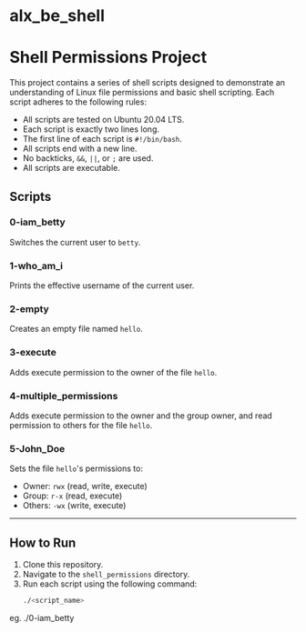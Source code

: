 # alx_be_shell


# Shell Permissions Project

This project contains a series of shell scripts designed to demonstrate an understanding of Linux file permissions and basic shell scripting. Each script adheres to the following rules:
- All scripts are tested on Ubuntu 20.04 LTS.
- Each script is exactly two lines long.
- The first line of each script is `#!/bin/bash`.
- All scripts end with a new line.
- No backticks, `&&`, `||`, or `;` are used.
- All scripts are executable.

## Scripts

### 0-iam_betty
Switches the current user to `betty`.

### 1-who_am_i
Prints the effective username of the current user.

### 2-empty
Creates an empty file named `hello`.

### 3-execute
Adds execute permission to the owner of the file `hello`.

### 4-multiple_permissions
Adds execute permission to the owner and the group owner, and read permission to others for the file `hello`.

### 5-John_Doe
Sets the file `hello`'s permissions to:
- Owner: `rwx` (read, write, execute)
- Group: `r-x` (read, execute)
- Others: `-wx` (write, execute)

---

## How to Run
1. Clone this repository.
2. Navigate to the `shell_permissions` directory.
3. Run each script using the following command:
   ```bash
   ./<script_name>
eg. ./0-iam_betty


